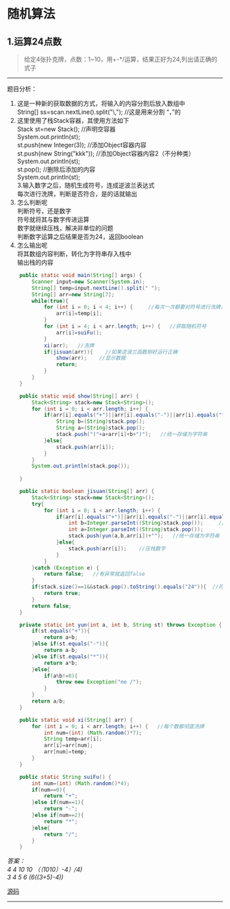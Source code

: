 # 随机算法

## 1.运算24点数  
>给定4张扑克牌，点数：1~10，用+-*/运算，结果正好为24,列出请正确的式子

---

题目分析：  
1. 这是一种新的获取数据的方式，将输入的内容分割后放入数组中  
String[] ss=scan.nextLine().split("\\,");   //这是用来分割 “，”的
2. 这里使用了栈Stack容器，其使用方法如下  
     Stack st=new Stack();   //声明空容器  
     System.out.println(st);  
     st.push(new Integer(3));   //添加Object容器内容  
     st.push(new String("kkk")); //添加Object容器内容2（不分种类）  
     System.out.println(st);  
     st.pop();   //删除后添加的内容  
     System.out.println(st);  
3.输入数字之后，随机生成符号，连成逆波兰表达式  
每次进行洗牌，判断是否符合，是的话就输出  
4. 怎么判断呢  
判断符号，还是数字  
符号就将其与数字传进运算  
数字就继续压栈，解决非单位的问题  
判断数字运算之后结果是否为24，返回boolean  
5. 怎么输出呢  
将其数组内容判断，转化为字符串存入栈中  
输出栈的内容  

```java
	public static void main(String[] args) {
		Scanner input=new Scanner(System.in);
		String[] temp=input.nextLine().split(" ");
		String[] arr=new String[7]; 
		while(true){
			for (int i = 0; i < 4; i++) {     //每次一次都要对符号进行洗牌，所以数字应该每次重新输入
				arr[i]=temp[i];
			}
			for (int i = 4; i < arr.length; i++) {   //获取随机符号
				arr[i]=suiFu();
			}
			xi(arr);   //洗牌
			if(jisuan(arr)){    //如果逆波兰函数刚好运行正确
				show(arr);    //显示数据
				return;
			}
		}
	}

	public static void show(String[] arr) {
		Stack<String> stack=new Stack<String>();
		for (int i = 0; i < arr.length; i++) {
			if(arr[i].equals("+")||arr[i].equals("-")||arr[i].equals("*")||arr[i].equals("/")){
				String b=(String)stack.pop();
				String a=(String)stack.pop();
				stack.push("("+a+arr[i]+b+")");   //统一存储为字符串
			}else{
				stack.push(arr[i]);
			}
		}
		System.out.println(stack.pop());
		
	}

	public static boolean jisuan(String[] arr) {
		Stack<String> stack=new Stack<String>();
		try{
			for (int i = 0; i < arr.length; i++) {
				if(arr[i].equals("+")||arr[i].equals("-")||arr[i].equals("*")||arr[i].equals("/")){
					int b=Integer.parseInt((String)stack.pop());     //取出栈中的东西可能会抛出错误
					int a=Integer.parseInt((String)stack.pop());
					stack.push(yun(a,b,arr[i])+"");   //统一存储为字符串（防止int转换int）
				}else{
					stack.push(arr[i]);    //压栈数字
				}
			}
		}catch (Exception e) {
			return false;   //有异常就返回false    
		}
		if(stack.size()==1&&stack.pop().toString().equals("24")){  //符合栈中只有一个数，并且其为24
			return true;
		}
		return false;
	}

	private static int yun(int a, int b, String st) throws Exception {
		if(st.equals("+")){
			return a+b;
		}else if(st.equals("-")){
			return a-b;
		}else if(st.equals("*")){
			return a*b;
		}else{
			if(a%b!=0){
				throw new Exception("no /");
			}
		}
		return a/b;
	}

	public static void xi(String[] arr) {
		for (int i = 0; i < arr.length; i++) {   //每个数都彻底洗牌    
			int num=(int) (Math.random()*7);
			String temp=arr[i];
			arr[i]=arr[num];
			arr[num]=temp;
		}
	}

	public static String suiFu() {
		int num=(int) (Math.random()*4);
		if(num==0){
			return "+";
		}else if(num==1){
			return "-";
		}else if(num==2){
			return "*";
		}else{
			return "/";
		}
	}
```
_答案：  
4 4 10 10     （（10*10）-4）/4)  
3 4 5 6    (6*((3+5)-4))_  

[源码](../SourceCode/24Points.java)

---



